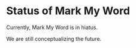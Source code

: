 Status of Mark My Word
======================

Currently, Mark My Word is in hiatus.

We are still conceptualizing the future.
